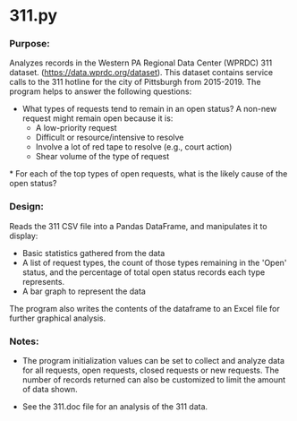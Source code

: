 # 311.py

### Purpose: 
Analyzes records in the Western PA Regional Data Center (WPRDC) 311 dataset. (<https://data.wprdc.org/dataset>).  This dataset contains service calls to the 311 hotline for the city of Pittsburgh from 2015-2019.  The program helps to answer the following questions:

* What types of requests tend to remain in an open status?  A non-new request might remain open because it is:
	* A low-priority request
	* Difficult or resource/intensive to resolve
	* Involve a lot of red tape to resolve (e.g., court action)
	* Shear volume of the type of request
<p>
* For each of the top types of open requests, what is the likely cause of the open status?

### Design:
Reads the 311 CSV file into a Pandas DataFrame, and manipulates it to display:

* Basic statistics gathered from the data
* A list of request types, the count of those types remaining in the 'Open' status, and the percentage of total open status records each type represents.
* A bar graph to represent the data

The program also writes the contents of the dataframe to an Excel file for further graphical analysis.

### Notes: 

* The program initialization values can be set to collect and analyze data for all requests, open requests, closed requests or new requests.  The number of records returned can also be customized to limit the amount of data shown.

* See the 311.doc file for an analysis of the 311 data.

